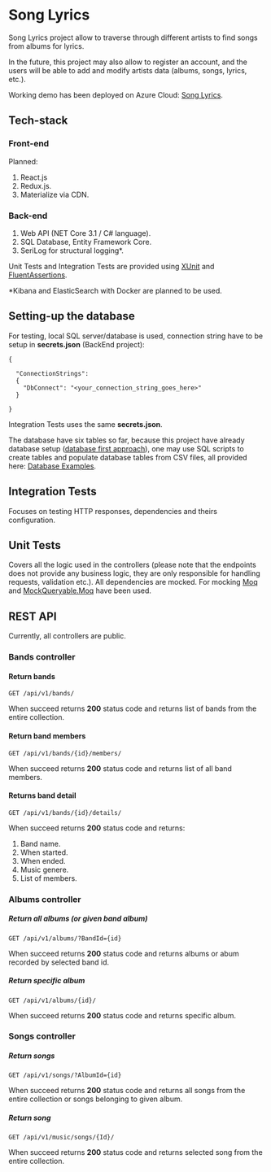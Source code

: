 # Song Lyrics

Song Lyrics project allow to traverse through different artists to find songs from albums for lyrics.

In the future, this project may also allow to register an account, and the users will be able to add and modify artists data (albums, songs, lyrics, etc.).

Working demo has been deployed on Azure Cloud: [Song Lyrics](https://songlyrics.azurewebsites.net).

## Tech-stack

### Front-end

Planned:

1. React.js
1. Redux.js.
1. Materialize via CDN.

### Back-end

1. Web API (NET Core 3.1 / C# language).
1. SQL Database, Entity Framework Core.
1. SeriLog for structural logging*.

Unit Tests and Integration Tests are provided using [XUnit](https://github.com/xunit/xunit) and [FluentAssertions](https://github.com/fluentassertions/fluentassertions).

*Kibana and ElasticSearch with Docker are planned to be used.

## Setting-up the database

For testing, local SQL server/database is used, connection string have to be setup in __secrets.json__ (BackEnd project):

```
{

  "ConnectionStrings": 
  {
    "DbConnect": "<your_connection_string_goes_here>"
  }

}
```

Integration Tests uses the same __secrets.json__.

The database have six tables so far, because this project have already database setup ([database first approach](https://entityframeworkcore.com/approach-database-first)), one may use SQL scripts to create tables and populate database tables from CSV files, all provided here: [Database Examples](https://github.com/TomaszKandula/SongLyrics/tree/master/DatabaseExamples).

## Integration Tests

Focuses on testing HTTP responses, dependencies and theirs configuration.

## Unit Tests

Covers all the logic used in the controllers (please note that the endpoints does not provide any business logic, they are only responsible for handling requests, validation etc.). All dependencies are mocked. For mocking [Moq](https://github.com/moq/moq4) and [MockQueryable.Moq](https://github.com/romantitov/MockQueryable) have been used. 

## REST API

Currently, all controllers are public.

### Bands controller

#### Return bands

```
GET /api/v1/bands/
```

When succeed returns **200** status code and returns list of bands from the entire collection.

#### Return band members

```
GET /api/v1/bands/{id}/members/
```

When succeed returns **200** status code and returns list of all band members.

#### Returns band detail

```
GET /api/v1/bands/{id}/details/
```

When succeed returns **200** status code and returns:

1. Band name.
1. When started.
1. When ended.
1. Music genere.
1. List of members.

### Albums controller

##### Return all albums (or given band album)

```
GET /api/v1/albums/?BandId={id}
```

When succeed returns **200** status code and returns albums or abum recorded by selected band id.

##### Return specific album

```
GET /api/v1/albums/{id}/
```

When succeed returns **200** status code and returns specific album.

### Songs controller

##### Return songs

```
GET /api/v1/songs/?AlbumId={id}
```

When succeed returns **200** status code and returns all songs from the entire collection or songs belonging to given album.

##### Return song

```
GET /api/v1/music/songs/{Id}/
```

When succeed returns **200** status code and returns selected song from the entire collection.
